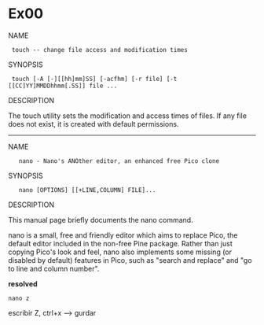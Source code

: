 # Ex00

NAME

     touch -- change file access and modification times

SYNOPSIS

     touch [-A [-][[hh]mm]SS] [-acfhm] [-r file] [-t [[CC]YY]MMDDhhmm[.SS]] file ...

DESCRIPTION

The touch utility sets the modification and access times of files.  If any file does not exist, it is created with default permissions.

---

NAME

       nano - Nano's ANOther editor, an enhanced free Pico clone

SYNOPSIS

       nano [OPTIONS] [[+LINE,COLUMN] FILE]...

DESCRIPTION

This manual page briefly documents the nano command.

 nano is a small, free and friendly editor which aims to replace Pico, the default editor included in the non-free Pine package.  Rather than just copying Pico's look and feel, nano also implements some missing  (or disabled by default) features in Pico, such as "search and replace" and "go to line and column number".

 **resolved**

    nano z

escribir Z, ctrl+x --> gurdar